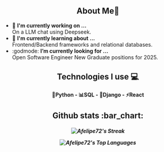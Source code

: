 <h2 align="center"> About Me👋 </h2>

- 🧪 <b>I'm currently working on ... </b></br>
      On a LLM chat using Deepseek. 
- 🧠 <b>I'm currently learning about ... </b></br>
      Frontend/Backend frameworks and relational databases.
- :godmode: <b>I’m currently looking for ... </b></br>
      Open Software Engineer New Graduate positions for 2025.

<h2 align="center"> Technologies I use 💻 </h2>

<p align="center">
  <b> 🐍Python - 📊SQL - 📗Django - ⚡React </b>
</p>

<h2 align="center"> Github stats :bar_chart: </h2>

<!-- Github stats -->
<h5 align="center">
  
![Afelipe72's Streak](https://github-readme-streak-stats.herokuapp.com/?user=Afelipe72&theme=tokyonight&hide_border=true)

![Afelipe72's Top Languages](https://github-readme-stats.vercel.app/api/top-langs/?username=Afelipe72&theme=tokyonight&show_icons=true&hide_border=true&layout=compact)

</h5>


